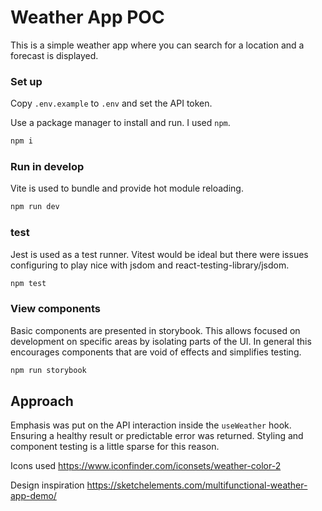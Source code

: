 # Weather App POC

This is a simple weather app where you can search for a location and a forecast is displayed.

### Set up

Copy `.env.example` to `.env` and set the API token.

Use a package manager to install and run. I used `npm`.

```bash
npm i
```

### Run in develop

Vite is used to bundle and provide hot module reloading.

```bash
npm run dev
```

### test

Jest is used as a test runner. Vitest would be ideal but there were issues configuring to play nice with jsdom and react-testing-library/jsdom.

```bash
npm test
```

### View components

Basic components are presented in storybook. This allows focused on development on specific areas by isolating parts of the UI. In general this encourages components that are void of effects and simplifies testing.

```bash
npm run storybook
```

## Approach

Emphasis was put on the API interaction inside the `useWeather` hook. Ensuring a healthy result or predictable error was returned. Styling and component testing is a little sparse for this reason.

Icons used
https://www.iconfinder.com/iconsets/weather-color-2

Design inspiration
https://sketchelements.com/multifunctional-weather-app-demo/